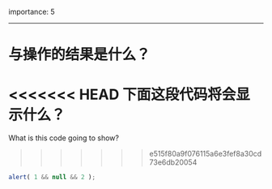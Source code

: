 importance: 5

---

# 与操作的结果是什么？

<<<<<<< HEAD
下面这段代码将会显示什么？
=======
What is this code going to show?
>>>>>>> e515f80a9f076115a6e3fef8a30cd73e6db20054

```js
alert( 1 && null && 2 );
```

